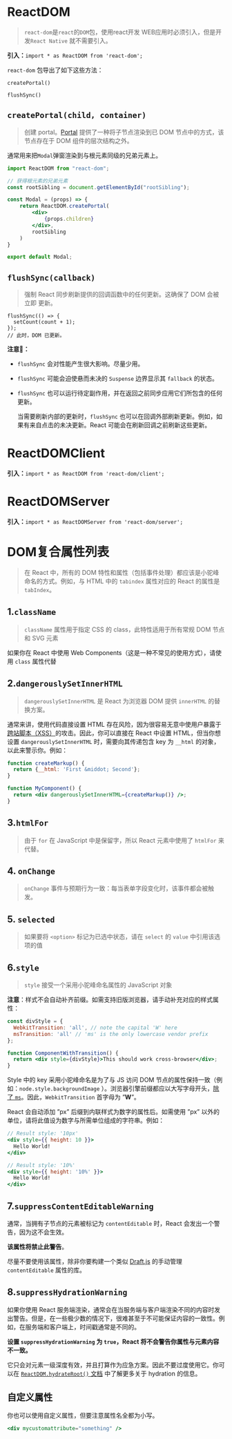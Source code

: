# ReactDOM

> `react-dom`是`react`的`DOM`包，使用react开发 WEB应用时必须引入，但是开发`React Native` 就不需要引入。

**引入：**`import * as ReactDOM from 'react-dom';`



`react-dom` 包导出了如下这些方法：

`createPortal()`

`flushSync()`

## `createPortal(child, container)`

> 创建 portal。[Portal](https://zh-hans.reactjs.org/docs/portals.html) 提供了一种将子节点渲染到已 DOM 节点中的方式，该节点存在于 DOM 组件的层次结构之外。

通常用来把`Modal`弹窗渲染到与根元素同级的兄弟元素上。

```jsx
import ReactDOM from "react-dom";

// 获得根元素的兄弟元素
const rootSibling = document.getElementById("rootSibling");

const Modal = (props) => {
    return ReactDOM.createPortal(
        <div>
            {props.children}
        </div>,
        rootSibling
    )
}

export default Modal;
```

## `flushSync(callback)`

> 强制 React 同步刷新提供的回调函数中的任何更新。这确保了 DOM 会被立即 更新。

```react
flushSync(() => {
  setCount(count + 1);
});
// 此时，DOM 已更新。
```

**注意📢：**

- `flushSync` 会对性能产生很大影响。尽量少用。

- `flushSync` 可能会迫使悬而未决的 `Suspense` 边界显示其 `fallback` 的状态。

- `flushSync` 也可以运行待定副作用，并在返回之前同步应用它们所包含的任何更新。

  当需要刷新内部的更新时，`flushSync` 也可以在回调外部刷新更新。例如，如果有来自点击的未决更新。React 可能会在刷新回调之前刷新这些更新。



# ReactDOMClient

**引入：**`import * as ReactDOM from 'react-dom/client';`



# ReactDOMServer

**引入：**`import * as ReactDOMServer from 'react-dom/server';`





# DOM复合属性列表

> 在 React 中，所有的 DOM 特性和属性（包括事件处理）都应该是小驼峰命名的方式。例如，与 HTML 中的 `tabindex` 属性对应的 React 的属性是 `tabIndex`。

## 1.`className`

> `className` 属性用于指定 CSS 的 class，此特性适用于所有常规 DOM 节点和 SVG 元素

如果你在 React 中使用 Web Components（这是一种不常见的使用方式），请使用 `class` 属性代替

## 2.`dangerouslySetInnerHTML`

> `dangerouslySetInnerHTML` 是 React 为浏览器 DOM 提供 `innerHTML` 的替换方案。

通常来讲，使用代码直接设置 HTML 存在风险，因为很容易无意中使用户暴露于[跨站脚本（XSS）](https://en.wikipedia.org/wiki/Cross-site_scripting)的攻击。因此，你可以直接在 React 中设置 HTML，但当你想设置 `dangerouslySetInnerHTML` 时，需要向其传递包含 key 为 `__html` 的对象，以此来警示你。例如：

```jsx
function createMarkup() {
  return {__html: 'First &middot; Second'};
}

function MyComponent() {
  return <div dangerouslySetInnerHTML={createMarkup()} />;
}
```

## 3.`htmlFor`

> 由于 `for` 在 JavaScript 中是保留字，所以 React 元素中使用了 `htmlFor` 来代替。

## 4. `onChange`

> `onChange` 事件与预期行为一致：每当表单字段变化时，该事件都会被触发。

## 5. `selected`

> 如果要将 `<option>` 标记为已选中状态，请在 `select` 的 `value` 中引用该选项的值

## 6.`style`

> `style` 接受一个采用小驼峰命名属性的 JavaScript 对象

**注意**：样式不会自动补齐前缀。如需支持旧版浏览器，请手动补充对应的样式属性：

```jsx
const divStyle = {
  WebkitTransition: 'all', // note the capital 'W' here
  msTransition: 'all' // 'ms' is the only lowercase vendor prefix
};

function ComponentWithTransition() {
  return <div style={divStyle}>This should work cross-browser</div>;
}
```

Style 中的 key 采用小驼峰命名是为了与 JS 访问 DOM 节点的属性保持一致（例如：`node.style.backgroundImage` ）。浏览器引擎前缀都应以大写字母开头，[除了 `ms`](https://www.andismith.com/blog/2012/02/modernizr-prefixed/)。因此，`WebkitTransition` 首字母为 ”**W**”。

React 会自动添加 ”px” 后缀到内联样式为数字的属性后。如需使用 ”px” 以外的单位，请将此值设为数字与所需单位组成的字符串。例如：

```jsx
// Result style: '10px'
<div style={{ height: 10 }}>
  Hello World!
</div>

// Result style: '10%'
<div style={{ height: '10%' }}>
  Hello World!
</div>
```

## 7.`suppressContentEditableWarning`

通常，当拥有子节点的元素被标记为 `contentEditable` 时，React 会发出一个警告，因为这不会生效。

**该属性将禁止此警告**。

尽量不要使用该属性，除非你要构建一个类似 [Draft.js](https://facebook.github.io/draft-js/) 的手动管理 `contentEditable` 属性的库。

## 8.`suppressHydrationWarning`

如果你使用 React 服务端渲染，通常会在当服务端与客户端渲染不同的内容时发出警告。但是，在一些极少数的情况下，很难甚至于不可能保证内容的一致性。例如，在服务端和客户端上，时间戳通常是不同的。

**设置 `suppressHydrationWarning` 为 `true`，React 将不会警告你属性与元素内容不一致。**

它只会对元素一级深度有效，并且打算作为应急方案。因此不要过度使用它。你可以在 [`ReactDOM.hydrateRoot()` 文档](https://zh-hans.reactjs.org/docs/react-dom-client.html#hydrateroot) 中了解更多关于 hydration 的信息。

## 自定义属性

你也可以使用自定义属性，但要注意属性名全都为小写。

```jsx
<div mycustomattribute="something" />
```